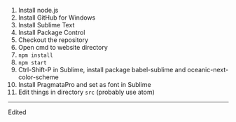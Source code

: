 1. Install node.js
2. Install GitHub for Windows
3. Install Sublime Text
4. Install Package Control
5. Checkout the repository
6. Open cmd to website directory
7. `npm install`
8. `npm start`
9. Ctrl-Shift-P in Sublime, install package babel-sublime and oceanic-next-color-scheme
10. Install PragmataPro and set as font in Sublime
11. Edit things in directory `src` (probably use atom)

---

Edited